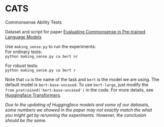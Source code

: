 # CATS
Commonsense Ability Tests

Dataset and script for paper [Evaluating Commonsense in Pre-trained Language Models](https://arxiv.org/abs/1911.11931)

Use `making_sense.py` to run the experiments:\
For ordinary tests:\
`python making_sense.py ca bert nr` 

For robust tests:\
`python making_sense.py ca bert r`

Note that `ca` is the name of the task and `bert` is the model we are using. The default model is `bert-base-uncased`. To use `bert-large`, just modify the `from_pretrained('bert-base-uncased')` in the code. For more details, see [Huggingface Transformers](https://huggingface.co/transformers/index.html).

*Due to the updating of Huggingface models and some of our datasets, some numbers we showed in the paper may not exactly match the what you might get by rerunning the experiments. However, the conclusion should be the same.*   
